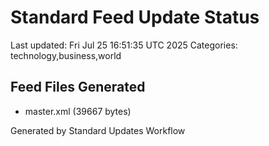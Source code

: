 # Standard Feed Update Status
Last updated: Fri Jul 25 16:51:35 UTC 2025
Categories: technology,business,world

## Feed Files Generated
- master.xml (39667 bytes)

Generated by Standard Updates Workflow
